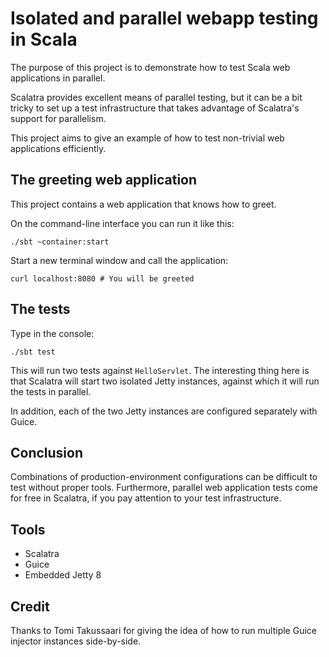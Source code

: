 # Isolated and parallel webapp testing in Scala

The purpose of this project is to demonstrate how to test Scala web applications
in parallel.

Scalatra provides excellent means of parallel testing, but it can be a bit
tricky to set up a test infrastructure that takes advantage of Scalatra's
support for parallelism.

This project aims to give an example of how to test non-trivial web applications
efficiently.

## The greeting web application

This project contains a web application that knows how to greet.

On the command-line interface you can run it like this:

    ./sbt ~container:start

Start a new terminal window and call the application:

    curl localhost:8080 # You will be greeted

## The tests

Type in the console:

    ./sbt test

This will run two tests against `HelloServlet`. The interesting thing here is
that Scalatra will start two isolated Jetty instances, against which it will run
the tests in parallel.

In addition, each of the two Jetty instances are configured separately with
Guice.

## Conclusion

Combinations of production-environment configurations can be difficult to test
without proper tools. Furthermore, parallel web application tests come for free
in Scalatra, if you pay attention to your test infrastructure.

## Tools

* Scalatra
* Guice
* Embedded Jetty 8

## Credit

Thanks to Tomi Takussaari for giving the idea of how to run multiple Guice
injector instances side-by-side.
